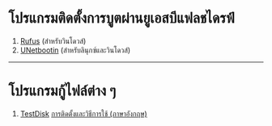 <link rel="stylesheet" href="https://cdn.simplecss.org/simple.min.css">

#  โปรแกรมติดตั้งการบูตผ่านยูเอสบีแฟลชไดรฟ์
1. [Rufus](https://rufus.ie/) (สำหรับวินโดวส์)
2. [UNetbootin](http://unetbootin.github.io/linux_download.html)  (สำหรับลินุกซ์และวินโดวส์)

***
#  โปรแกรมกู้ไฟล์ต่าง ๆ
1. [TestDisk](https://www.cgsecurity.org/wiki/) [การติดตั้งและวิธีการใช้ (ภาษาอังกฤษ)](https://www.tecmint.com/install-testdisk-data-recovery-tool-in-linux/)